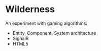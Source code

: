 # Wilderness
An experiment with gaming algorithms:

* Entity, Component, System architecture
* SignalR
* HTML5
